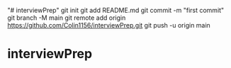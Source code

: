 "# interviewPrep"   git init  git add README.md  git commit -m "first commit"  git branch -M main  git remote add origin https://github.com/Colin1156/interviewPrep.git  git push -u origin main
# interviewPrep
